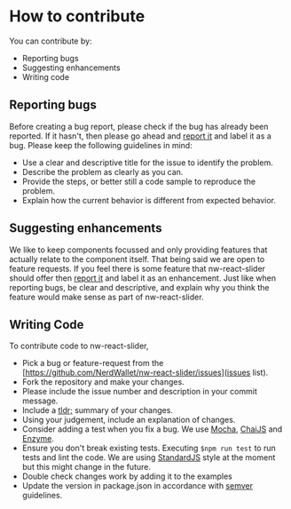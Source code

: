 # How to contribute
You can contribute by:

- Reporting bugs
- Suggesting enhancements
- Writing code

## Reporting bugs
Before creating a bug report, please check if the bug has already been reported. If it hasn't, then please go ahead and [report it](https://github.com/NerdWallet/nw-react-slider/issues/new) and label it as a bug. Please keep the following guidelines in mind:

- Use a clear and descriptive title for the issue to identify the problem.
- Describe the problem as clearly as you can.
- Provide the steps, or better still a code sample to reproduce the problem.
- Explain how the current behavior is different from expected behavior.

## Suggesting enhancements
We like to keep components focussed and only providing features that actually relate to the component itself. That being said we are open to feature requests. If you feel there is some feature that nw-react-slider should offer then [report it](https://github.com/NerdWallet/nw-react-slider/issues/new) and label it as an enhancement. Just like when reporting bugs, be clear and descriptive, and explain why you think the feature would make sense as part of nw-react-slider.

## Writing Code
To contribute code to nw-react-slider,

- Pick a bug or feature-request from the [https://github.com/NerdWallet/nw-react-slider/issues](issues list).
- Fork the repository and make your changes.
- Please include the issue number and description in your commit message.
- Include a [tldr;](http://www.dictionary.com/browse/tldr) summary of your changes.
- Using your judgement, include an explanation of changes.
- Consider adding a test when you fix a bug. We use [Mocha](https://mochajs.org/), [ChaiJS](http://chaijs.com/) and [Enzyme](https://github.com/airbnb/enzyme).
- Ensure you don't break existing tests. Executing `$npm run test` to run tests and lint the code. We are using [StandardJS](http://standardjs.com/) style at the moment but this might change in the future.
- Double check changes work by adding it to the examples
- Update the version in package.json in accordance with [semver](https://docs.npmjs.com/getting-started/semantic-versioning) guidelines.
